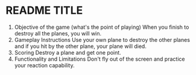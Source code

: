 # README TITLE
1. Objective of the game (what's the point of playing)
When you finish to destroy all the planes, you will win.
2. Gameplay Instructions
Use your own plane to destroy the other planes and if you hit by the other plane, your plane will died.
3. Scoring
Destroy a plane and get one point. 
4. Functionality and Limitations
Don't fly out of the screen and practice your reaction capability.
